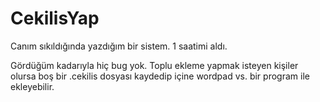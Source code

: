 # CekilisYap
Canım sıkıldığında yazdığım bir sistem. 
1 saatimi aldı.

Gördüğüm kadarıyla hiç bug yok.
Toplu ekleme yapmak isteyen kişiler olursa boş bir .cekilis dosyası kaydedip içine wordpad vs. bir program ile ekleyebilir.
